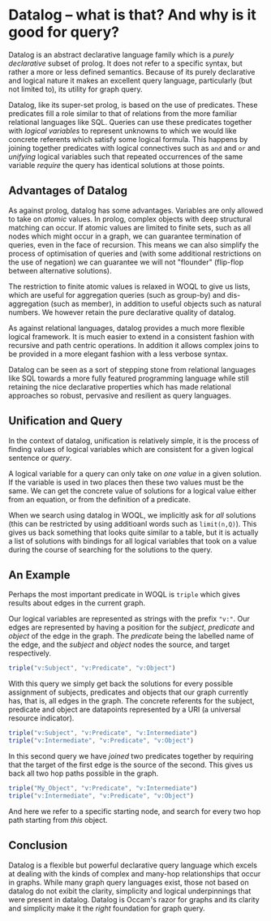 # Datalog – what is that? And why is it good for query?

Datalog is an abstract declarative language family which is a *purely
declarative* subset of prolog. It does not refer to a specific syntax,
but rather a more or less defined semantics. Because of its purely
declarative and logical nature it makes an excellent query
language, particularly (but not limited to), its utility for graph
query.

Datalog, like its super-set prolog, is based on the use of
predicates. These predicates fill a role similar to that of relations
from the more familiar relational languages like SQL. Queries can use
these predicates together with *logical variables* to represent
unknowns to which we would like concrete referents which satisfy some
logical formula.  This happens by joining together predicates with
logical connectives such as `and` and `or` and *unifying* logical
variables such that repeated occurrences of the same variable *require*
the query has identical solutions at those points.

## Advantages of Datalog

As against prolog, datalog has some advantages. Variables are only
allowed to take on *atomic* values. In prolog, complex objects with
deep structural matching can occur. If atomic values are limited to
finite sets, such as all nodes which might occur in a graph, we can
guarantee termination of queries, even in the face of recursion. This
means we can also simplify the process of optimisation of queries and
(with some additional restrictions on the use of negation) we can
guarantee we will not "flounder" (flip-flop between alternative
solutions).

The restriction to finite atomic values is relaxed in WOQL to give us
lists, which are useful for aggregation queries (such as group-by) and
dis-aggregation (such as member), in addition to useful objects such as
natural numbers. We however retain the pure declarative quality of
datalog.

As against relational languages, datalog provides a much more flexible
logical framework. It is much easier to extend in a consistent fashion
with recursive and path centric operations. In addition it allows
complex joins to be provided in a more elegant fashion with a less
verbose syntax.

Datalog can be seen as a sort of stepping stone from relational
languages like SQL towards a more fully featured programming language
while still retaining the nice declarative properties which has made
relational approaches so robust, pervasive and resilient as query
languages.

## Unification and Query

In the context of datalog, unification is relatively simple, it is the
process of finding values of logical variables which are consistent
for a given logical sentence or *query*.

A logical variable for a query can only take on *one value* in a given
solution. If the variable is used in two places then these two values
must be the same. We can get the concrete value of solutions for a
logical value either from an equation, or from the definition of a
predicate.

When we search using datalog in WOQL, we implicitly ask for *all*
solutions (this can be restricted by using additioanl words such as
`limit(n,Q)`). This gives us back something that looks quite similar
to a table, but it is actually a list of solutions with bindings for
all logical variables that took on a value during the course of
searching for the solutions to the query.

## An Example

Perhaps the most important predicate in WOQL is `triple` which gives
results about edges in the current graph.

Our logical variables are represented as strings with the prefix
`"v:"`. Our edges are represented by having a position for the
*subject*, *predicate* and *object* of the edge in the graph. The
*predicate* being the labelled name of the edge, and the *subject* and
*object* nodes the source, and target respectively.

```javascript
triple("v:Subject", "v:Predicate", "v:Object")
```

With this query we simply get back the solutions for every possible
assignment of subjects, predicates and objects that our graph
currently has, that is, all edges in the graph. The concrete referents
for the subject, predicate and object are datapoints represented by a
URI (a universal resource indicator).

```javascript
triple("v:Subject", "v:Predicate", "v:Intermediate")
triple("v:Intermediate", "v:Predicate", "v:Object")
```

In this second query we have *joined* two predicates together by
requiring that the target of the first edge is the source of the
second. This gives us back all two hop paths possible in the
graph.

```javascript
triple("My_Object", "v:Predicate", "v:Intermediate")
triple("v:Intermediate", "v:Predicate", "v:Object")
```

And here we refer to a specific starting node, and search for every
two hop path starting from *this* object.

## Conclusion

Datalog is a flexible but powerful declarative query language which
excels at dealing with the kinds of complex and many-hop relationships
that occur in graphs. While many graph query languages exist, those
not based on datalog do not exibit the clarity, simplicity and logical
underpinnings that were present in datalog. Datalog is Occam's razor
for graphs and its clarity and simplicity make it the *right*
foundation for graph query.
